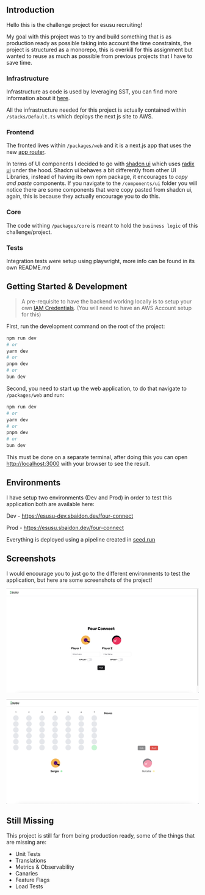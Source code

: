 ## Introduction

Hello this is the challenge project for esusu recruiting!

My goal with this project was to try and build something that is as production ready as possible taking into account the time constraints, the project is structured as a monorepo, this is overkill for this assignment but wanted to reuse as much as possible from previous projects that I have to save time.

### Infrastructure

Infrastructure as code is used by leveraging SST, you can find more information about it [here](https://sst.dev/chapters/what-is-sst.html).

All the infrastructure needed for this project is actually contained within `/stacks/Default.ts` which deploys the next js site to AWS.

### Frontend

The fronted lives within `/packages/web` and it is a next.js app that uses the new [app router](https://nextjs.org/docs/app).

In terms of UI components I decided to go with [shadcn ui](https://ui.shadcn.com/) which uses [radix ui](https://www.radix-ui.com/) under the hood. Shadcn ui behaves a bit differently from other UI Libraries, instead of having its own npm package, it encourages to _copy and paste_ components. If you navigate to the `/components/ui` folder you will notice there are some components that were copy pasted from shadcn ui, again, this is because they actually encourage you to do this.

### Core

The code withing `/packages/core` is meant to hold the `business logic` of this challenge/project.

### Tests

Integration tests were setup using playwright, more info can be found in its own README.md

## Getting Started & Development

> A pre-requisite to have the backend working locally is to setup your own [IAM Credentials](https://docs.sst.dev/advanced/iam-credentials). (You will need to have an AWS Account setup for this)

First, run the development command on the root of the project:

```bash
npm run dev
# or
yarn dev
# or
pnpm dev
# or
bun dev
```

Second, you need to start up the web application, to do that navigate to `/packages/web` and run:

```bash
npm run dev
# or
yarn dev
# or
pnpm dev
# or
bun dev
```

This must be done on a separate terminal, after doing this you can open [http://localhost:3000](http://localhost:3000) with your browser to see the result.

## Environments

I have setup two environments (Dev and Prod) in order to test this application both are available here:

Dev - https://esusu-dev.sbaidon.dev/four-connect

Prod - https://esusu.sbaidon.dev/four-connect

Everything is deployed using a pipeline created in [seed.run](https://seed.run/)

## Screenshots

I would encourage you to just go to the different environments to test the application, but here are some screenshots of the project!

![Initial Setup](/screenshots/game-setup.png?raw=true 'Initial Setup')

![Game Board](/screenshots/game-board.png?raw=true 'Game Board')

## Still Missing

This project is still far from being production ready, some of the things that are missing are:

- Unit Tests
- Translations
- Metrics & Observability
- Canaries
- Feature Flags
- Load Tests
